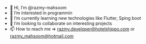 - 👋 Hi, I’m @razmy-mahsoom
- 👀 I’m interested in programmin
- 🌱 I’m currently learning new technologies like Flutter, Sping boot
- 💞️ I’m looking to collaborate on interesting projects
- 📫 How to reach me => razmy.developer@hotelshippo.com or razmy_mahsoom@hotmail.com

<!---
razmy-mahsoom/razmy-mahsoom is a ✨ special ✨ repository because its `README.md` (this file) appears on your GitHub profile.
You can click the Preview link to take a look at your changes.
--->
